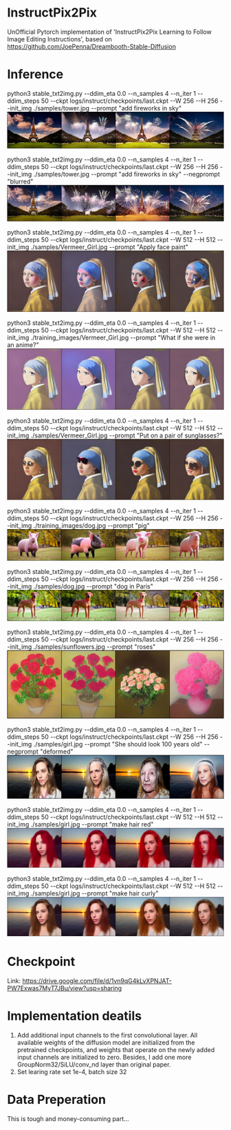# InstructPix2Pix
UnOfficial Pytorch implementation of 'InstructPix2Pix Learning to Follow Image Editing Instructions', based on https://github.com/JoePenna/Dreambooth-Stable-Diffusion

# Inference
python3 stable_txt2img.py --ddim_eta 0.0 --n_samples 4 --n_iter 1 --ddim_steps 50 --ckpt logs/instruct/checkpoints/last.ckpt --W 256 --H 256 --init_img ./samples/tower.jpg --prompt "add fireworks in sky"
![result](https://github.com/xuduo35/InstructPix2Pix/raw/main/samples/add-fireworks-in-sky-0000.jpg )

python3 stable_txt2img.py --ddim_eta 0.0 --n_samples 4 --n_iter 1 --ddim_steps 50 --ckpt logs/instruct/checkpoints/last.ckpt --W 256 --H 256 --init_img ./samples/tower.jpg --prompt "add fireworks in sky" --negprompt "blurred"
![result](https://github.com/xuduo35/InstructPix2Pix/raw/main/samples/add-fireworks-in-sky-0005-blurred.jpg )

python3 stable_txt2img.py --ddim_eta 0.0 --n_samples 4 --n_iter 1 --ddim_steps 50 --ckpt logs/instruct/checkpoints/last.ckpt --W 512 --H 512 --init_img ./samples/Vermeer_Girl.jpg --prompt "Apply face paint"
![result](https://github.com/xuduo35/InstructPix2Pix/raw/main/samples/Apply-face-paint-0000-512x512.jpg )

python3 stable_txt2img.py --ddim_eta 0.0 --n_samples 4 --n_iter 1 --ddim_steps 50 --ckpt logs/instruct/checkpoints/last.ckpt --W 512 --H 512 --init_img ./training_images/Vermeer_Girl.jpg --prompt "What if she were in an anime?"
![result](https://github.com/xuduo35/InstructPix2Pix/raw/main/samples/What-if-she-were-in-an-anime%3F-0000-512x512.jpg )

python3 stable_txt2img.py --ddim_eta 0.0 --n_samples 4 --n_iter 1 --ddim_steps 50 --ckpt logs/instruct/checkpoints/last.ckpt --W 512 --H 512 --init_img ./samples/Vermeer_Girl.jpg --prompt "Put on a pair of sunglasses?"
![result](https://github.com/xuduo35/InstructPix2Pix/raw/main/samples/Put-on-a-pair-of-sunglasses-0005-512x512.jpg )

python3 stable_txt2img.py --ddim_eta 0.0 --n_samples 4 --n_iter 1 --ddim_steps 50 --ckpt logs/instruct/checkpoints/last.ckpt --W 256 --H 256 --init_img ./training_images/dog.jpg --prompt "pig"
![result](https://github.com/xuduo35/InstructPix2Pix/raw/main/samples/pig-0000.jpg )

python3 stable_txt2img.py --ddim_eta 0.0 --n_samples 4 --n_iter 1 --ddim_steps 50 --ckpt logs/instruct/checkpoints/last.ckpt --W 256 --H 256 --init_img ./samples/dog.jpg --prompt "dog in Paris"
![result](https://github.com/xuduo35/InstructPix2Pix/raw/main/samples/dog-in-Paris-0000.jpg )

python3 stable_txt2img.py --ddim_eta 0.0 --n_samples 4 --n_iter 1 --ddim_steps 50 --ckpt logs/instruct/checkpoints/last.ckpt --W 256 --H 256 --init_img ./samples/sunflowers.jpg --prompt "roses"
![result](https://github.com/xuduo35/InstructPix2Pix/raw/main/samples/roses-0000.jpg )

python3 stable_txt2img.py --ddim_eta 0.0 --n_samples 4 --n_iter 1 --ddim_steps 50 --ckpt logs/instruct/checkpoints/last.ckpt --W 256 --H 256 --init_img ./samples/girl.jpg --prompt "She should look 100 years old" --negprompt "deformed"
![result](https://github.com/xuduo35/InstructPix2Pix/raw/main/samples/She-should-look-100-years-old-0000-deformed.jpg )

python3 stable_txt2img.py --ddim_eta 0.0 --n_samples 4 --n_iter 1 --ddim_steps 50 --ckpt logs/instruct/checkpoints/last.ckpt --W 512 --H 512 --init_img ./samples/girl.jpg --prompt "make hair red"
![result](https://github.com/xuduo35/InstructPix2Pix/raw/main/samples/make-hair-red-0000-512x512.jpg )

python3 stable_txt2img.py --ddim_eta 0.0 --n_samples 4 --n_iter 1 --ddim_steps 50 --ckpt logs/instruct/checkpoints/last.ckpt --W 512 --H 512 --init_img ./samples/girl.jpg --prompt "make hair curly"
![result](https://github.com/xuduo35/InstructPix2Pix/raw/main/samples/make-hair-curly-0000-512x512.jpg )

# Checkpoint
Link: https://drive.google.com/file/d/1vn9qG4kLvXPNJAT-PW7Exwas7MyT7JBu/view?usp=sharing

# Implementation deatils
1. Add additional input channels to the first convolutional layer. All available weights of the diffusion model are initialized from the pretrained checkpoints, and weights that operate on the newly added input channels are initialized to zero. Besides, I add one more GroupNorm32/SiLU/conv_nd layer than original paper.
2. Set learing rate set 1e-4, batch size 32

# Data Preperation
This is tough and money-consuming part...

